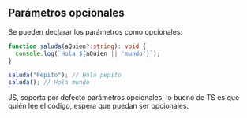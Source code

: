 ## Parámetros opcionales

Se pueden declarar los parámetros como opcionales:

```ts
function saluda(aQuien?:string): void {
  console.log(`Hola ${aQuien || 'mundo'}`);
}

saluda("Pepito"); // Hola pepito
saluda(); // Hola mundo
```

JS, soporta por defecto parámetros opcionales; lo bueno de TS es que quién lee el código, espera que puedan ser opcionales.